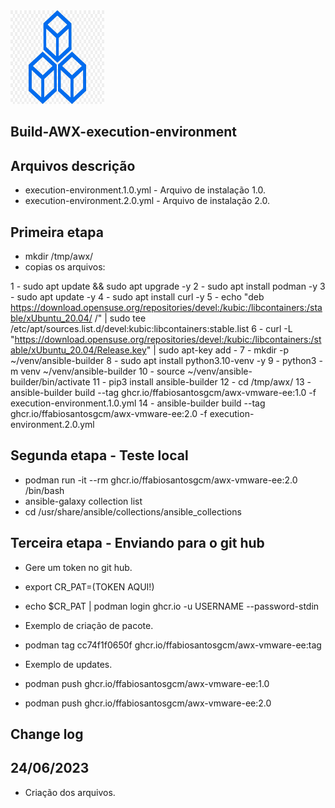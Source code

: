<img src="https://github.com/ffabiosantosgcm/build-AWX-execution-environment/blob/main/build-icon.jpg" style="width:150px;height:150px;">

## Build-AWX-execution-environment

## Arquivos descrição

* execution-environment.1.0.yml - Arquivo de instalação 1.0.
* execution-environment.2.0.yml - Arquivo de instalação 2.0.

## Primeira etapa

* mkdir /tmp/awx/
* copias os arquivos:

1 - sudo apt update && sudo apt upgrade -y
2 - sudo apt install podman -y
3 - sudo apt update -y
4 - sudo apt install curl -y
5 - echo "deb https://download.opensuse.org/repositories/devel:/kubic:/libcontainers:/stable/xUbuntu_20.04/ /" | sudo tee /etc/apt/sources.list.d/devel:kubic:libcontainers:stable.list
6 - curl -L "https://download.opensuse.org/repositories/devel:/kubic:/libcontainers:/stable/xUbuntu_20.04/Release.key" | sudo apt-key add -
7 - mkdir -p  ~/venv/ansible-builder
8 - sudo apt install python3.10-venv -y
9 - python3 -m venv ~/venv/ansible-builder
10 - source ~/venv/ansible-builder/bin/activate
11 - pip3 install ansible-builder
12 - cd /tmp/awx/
13 - ansible-builder build --tag ghcr.io/ffabiosantosgcm/awx-vmware-ee:1.0 -f execution-environment.1.0.yml
14 - ansible-builder build --tag ghcr.io/ffabiosantosgcm/awx-vmware-ee:2.0 -f execution-environment.2.0.yml


## Segunda etapa - Teste local

* podman run -it --rm ghcr.io/ffabiosantosgcm/awx-vmware-ee:2.0 /bin/bash
* ansible-galaxy collection list
* cd /usr/share/ansible/collections/ansible_collections

## Terceira etapa - Enviando para o git hub

* Gere um token no git hub.

* export CR_PAT=(TOKEN AQUI!)
* echo $CR_PAT | podman login ghcr.io -u USERNAME --password-stdin

* Exemplo de criação de pacote.

* podman tag cc74f1f0650f ghcr.io/ffabiosantosgcm/awx-vmware-ee:tag

* Exemplo de updates.

* podman push ghcr.io/ffabiosantosgcm/awx-vmware-ee:1.0
* podman push ghcr.io/ffabiosantosgcm/awx-vmware-ee:2.0

## Change log

## 24/06/2023

* Criação dos arquivos.
